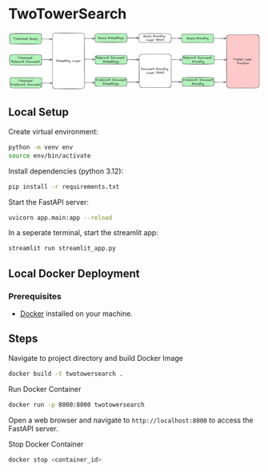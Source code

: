 # TwoTowerSearch


![architecture](public/images/architecture.png)


## Local Setup

Create virtual environment:

```bash
python -m venv env
source env/bin/activate
```

Install dependencies (python 3.12):

```bash
pip install -r requirements.txt
``` 

Start the FastAPI server:

```bash
uvicorn app.main:app --reload
```

In a seperate terminal, start the streamlit app:

```bash
streamlit run streamlit_app.py
```

## Local Docker Deployment

### Prerequisites
- [Docker](https://docs.docker.com/get-docker/) installed on your machine.

## Steps

Navigate to project directory and build Docker Image
   ```bash
   docker build -t twotowersearch .
   ```

Run Docker Container
   ```bash
   docker run -p 8000:8000 twotowersearch
   ```

Open a web browser and navigate to `http://localhost:8000` to access the FastAPI server.

Stop Docker Container

```bash
docker stop <container_id>
```

